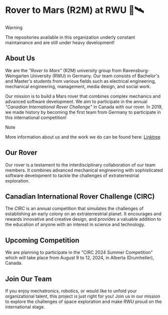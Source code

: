 # Rover to Mars (R2M) at RWU :rocket::artificial_satellite:

> [!Warning]
> The repositories available in this organization underly constant maintainance and are still under heavy development!

## About Us

We are the *"Rover to Mars"* (R2M) university group from Ravensburg-Weingarten University (RWU) in Germany. Our team consists of Bachelor's and Master's students from various fields such as electrical engineering, mechanical engineering, management, media design, and social work.

Our mission is to build a Mars rover that combines complex mechanics and advanced software development. We aim to participate in the annual *"Canadian International Rover Challenge"* in Canada with our rover. In 2019, we made history by becoming the first team from Germany to participate in this international competition!


> [!Note]
> More information about us and the work we do can be found here: [Linktree](https://linktr.ee/rover_to_mars)

## Our Rover

Our rover is a testament to the interdisciplinary collaboration of our team members. It combines advanced mechanical engineering with sophisticated software development to tackle the challenges of extraterrestrial exploration.

## Canadian International Rover Challenge (CIRC)

The *CIRC* is an annual competition that simulates the challenges of establishing an early colony on an extraterrestrial planet. It encourages and rewards innovative and creative design, and provides a valuable addition to the education of anyone with an interest in science and technology.

## Upcoming Competition

We are planning to participate in the "CIRC 2024 Summer Competition" which will take place from August 9 to 12, 2024, in Alberta (Drumheller), Canada.

## Join Our Team

If you enjoy mechatronics, robotics, or would like to unfold your organizational talent, this project is just right for you! Join us in our mission to explore the challenges of space exploration and make RWU proud on the international stage.
